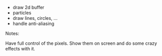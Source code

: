 - draw 2d buffer
- particles
- draw lines, circles, ...
- handle anti-aliasing


Notes:

Have full control of the pixels. Show them on screen and do some crazy effects with it.
